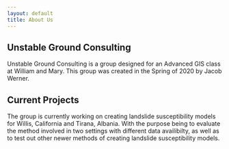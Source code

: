 ```yaml
---
layout: default
title: About Us
---
```

## Unstable Ground Consulting

Unstable Ground Consulting is a group designed for an Advanced GIS class at William and Mary. This group was created in the Spring of 2020 by Jacob Werner.

## Current Projects

The group is currently working on creating landslide susceptibility models for Willis, California and Tirana, Albania. With the purpose being to evaluate the method involved in two settings with different data availibilty, as well as to test out other newer methods of creating landslide susceptibility models.
